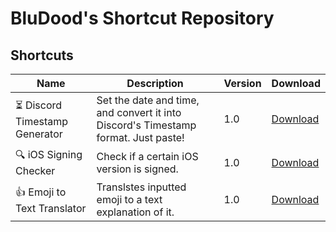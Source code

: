 # BluDood's Shortcut Repository
## Shortcuts
|Name|Description|Version|Download|
|---|---|---|---|
|⏳ Discord Timestamp Generator| Set the date and time, and convert it into Discord's Timestamp format. Just paste!|1.0|[Download](https://www.icloud.com/shortcuts/5fdfc41837914384a15f871d3e130da2)|
|🔍 iOS Signing Checker| Check if a certain iOS version is signed.|1.0|[Download](https://www.icloud.com/shortcuts/4ea9e8517c34499384aed919cc6714e8)
|👍 Emoji to Text Translator| Translstes inputted emoji to a text explanation of it.|1.0|[Download](https://www.icloud.com/shortcuts/8a64e3e1acc640249ccdc39df1ad2fb7)|
